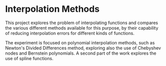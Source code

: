 # Interpolation Methods

This project explores the problem of interpolating functions and compares the various different methods available for this purpose, by their capability of reducing interpolation errors for different kinds of functions. 

The experiment is focused on polynomial interpolation methods, such as Newton's Divided Differences method, exploring also the use of Chebyshev nodes and Bernstein polynomials. A second part of the work explores the use of spline functions.